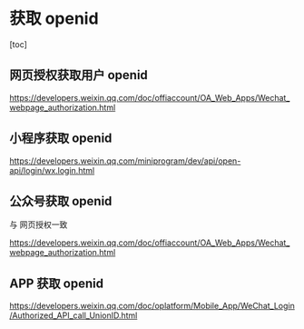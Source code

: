 # 获取 openid

[toc]

## 网页授权获取用户 openid

<https://developers.weixin.qq.com/doc/offiaccount/OA_Web_Apps/Wechat_webpage_authorization.html>

## 小程序获取 openid

<https://developers.weixin.qq.com/miniprogram/dev/api/open-api/login/wx.login.html>

## 公众号获取 openid

与 网页授权一致

<https://developers.weixin.qq.com/doc/offiaccount/OA_Web_Apps/Wechat_webpage_authorization.html>

## APP 获取 openid

<https://developers.weixin.qq.com/doc/oplatform/Mobile_App/WeChat_Login/Authorized_API_call_UnionID.html>
